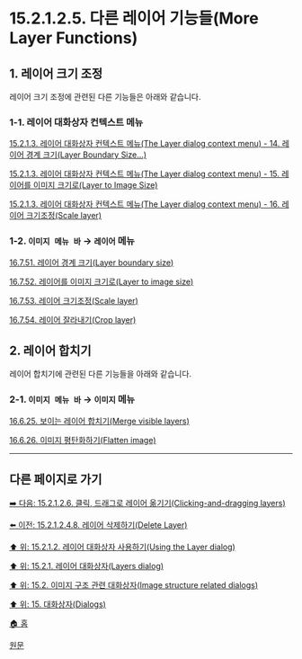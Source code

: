 # 15.2.1.2.5. 다른 레이어 기능들(More Layer Functions)

<a id="15-02-01-02-05-s1"></a>

## 1. 레이어 크기 조정
레이어 크기 조정에 관련된 다른 기능들은 아래와 같습니다.

<a id="15-02-01-02-05-s1-01"></a>

### 1-1. 레이어 대화상자 컨텍스트 메뉴

[15.2.1.3. 레이어 대화상자 컨텍스트 메뉴(The Layer dialog context menu) - 14. 레이어 경계 크기(Layer Boundary Size...)](./15-02-01-03-the_layer_dialog_context_menu.md#15-02-01-03-s14)

[15.2.1.3. 레이어 대화상자 컨텍스트 메뉴(The Layer dialog context menu) - 15. 레이어를 이미지 크기로(Layer to Image Size)](./15-02-01-03-the_layer_dialog_context_menu.md#15-02-01-03-s15)

[15.2.1.3. 레이어 대화상자 컨텍스트 메뉴(The Layer dialog context menu) - 16. 레이어 크기조정(Scale layer)](./15-02-01-03-the_layer_dialog_context_menu.md#15-02-01-03-s16)

<a id="15-02-01-02-05-s1-02"></a>

### 1-2. `이미지 메뉴 바` → `레이어` 메뉴

[16.7.51. 레이어 경계 크기(Layer boundary size)](./16-07-51-layer_boundary_size.md)

[16.7.52. 레이어를 이미지 크기로(Layer to image size)](./16-07-52-layer_to_image_size.md)

[16.7.53. 레이어 크기조정(Scale layer)](./16-07-53-scale_layer.md)

[16.7.54. 레이어 잘라내기(Crop layer)](./16-07-54-crop-layer.md)

<a id="15-02-01-02-05-s2"></a>

## 2. 레이어 합치기
레이어 합치기에 관련된 다른 기능들을 아래와 같습니다.

<a id="15-02-01-02-05-s2-01"></a>

### 2-1. `이미지 메뉴 바` → `이미지` 메뉴

[16.6.25. 보이는 레이어 합치기(Merge visible layers)](./16-06-25-merge_visible_layers.md)

[16.6.26. 이미지 평탄화하기(Flatten image)](./16-06-26-flatten_image.md)

***

## 다른 페이지로 가기

[➡️ 다음: 15.2.1.2.6. 클릭, 드래그로 레이어 옮기기(Clicking-and-dragging layers)](./15-02-01-02-06-clicking_n_dragging_layers.md)

[⬅️ 이전: 15.2.1.2.4.8. 레이어 삭제하기(Delete Layer)](./15-02-01-02-04-08-delete_layer.md)

[⬆️ 위: 15.2.1.2. 레이어 대화상자 사용하기(Using the Layer dialog)](./15-02-01-02-00-using_the_layer_dialog.md)

[⬆️ 위: 15.2.1. 레이어 대화상자(Layers dialog)](./15-02-01-00-layers-dialog.md)

[⬆️ 위: 15.2. 이미지 구조 관련 대화상자(Image structure related dialogs)](./15-02-00-image-structure-related-dialogs.md)

[⬆️ 위: 15. 대화상자(Dialogs)](./15-00-dialogs.md)

[🏠 홈](./00-home.md)

[원문](https://docs.gimp.org/2.10/ko/gimp-dialogs-structure.html)